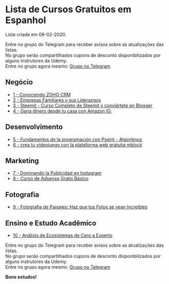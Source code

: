 # Lista de Cursos Gratuitos em Espanhol

Lista criada em 08-02-2020.

Entre no grupo do Telegram para receber avisos sobre as atualizações das listas.  
No grupo serão compartilhados cupons de desconto disponibilizados por alguns instrutores da Udemy.  
Entre no grupo agora mesmo: [Grupo no Telegram](http://bit.ly/2UvKbVX)


## Negócio
 - [ 1 - Conociendo ZOHO CRM](https://www.udemy.com/course/conociendo-zoho-crm/?deal_code=UDEAFF50MIL&ranMID=39197&ranEAID=FYTGsFWqJEA&ranSiteID=FYTGsFWqJEA-ru3zxxTKc5sff70WsFQgzw&LSNPUBID=FYTGsFWqJEA)
 - [ 2 - Empresas Familiares y sus Liderazgos](https://www.udemy.com/course/empresas-familiares-y-sus-liderazgos/?deal_code=UDEAFF50MIL&ranMID=39197&ranEAID=FYTGsFWqJEA&ranSiteID=FYTGsFWqJEA-ru3zxxTKc5sff70WsFQgzw&LSNPUBID=FYTGsFWqJEA)
 - [ 3 - Steemit - Curso Completo de Steemit y conviértete en Blogger](https://www.udemy.com/course/steemit-curso-completo-de-steemit-y-conviertete-en-blogger/?deal_code=UDEAFF50MIL&ranMID=39197&ranEAID=FYTGsFWqJEA&ranSiteID=FYTGsFWqJEA-ru3zxxTKc5sff70WsFQgzw&LSNPUBID=FYTGsFWqJEA)
 - [ 4 - Gana dinero desde tu casa con Amazon IG:](https://www.udemy.com/course/gana-dinero-desde-tu-casa-con-amazon-afiliados/?deal_code=UDEAFF50MIL&ranMID=39197&ranEAID=FYTGsFWqJEA&ranSiteID=FYTGsFWqJEA-ru3zxxTKc5sff70WsFQgzw&LSNPUBID=FYTGsFWqJEA)


## Desenvolvimento
 - [ 5 - Fundamentos de la programación con Pseint - Algoritmos](https://www.udemy.com/course/aprende-a-programar-desde-cero-pseudocodico-con-psint/?deal_code=UDEAFF50MIL&ranMID=39197&ranEAID=FYTGsFWqJEA&ranSiteID=FYTGsFWqJEA-ru3zxxTKc5sff70WsFQgzw&LSNPUBID=FYTGsFWqJEA)
 - [ 6 - crea tu videojuego con la plataforma web gratuita mblock](https://www.udemy.com/course/crea-tu-videojuego-con-la-plataforma-web-gratuita-mblock/?deal_code=UDEAFF50MIL&ranMID=39197&ranEAID=FYTGsFWqJEA&ranSiteID=FYTGsFWqJEA-ru3zxxTKc5sff70WsFQgzw&LSNPUBID=FYTGsFWqJEA)


## Marketing
 - [ 7 - Dominando la Publicidad en Instagram](https://www.udemy.com/course/dominando-publicidad-instagram/?deal_code=UDEAFF50MIL&ranMID=39197&ranEAID=FYTGsFWqJEA&ranSiteID=FYTGsFWqJEA-ru3zxxTKc5sff70WsFQgzw&LSNPUBID=FYTGsFWqJEA)
 - [ 8 - Curso de Adsense Gratis Básico](https://www.udemy.com/course/curso-adsense-gratis/?deal_code=UDEAFF50MIL&ranMID=39197&ranEAID=FYTGsFWqJEA&ranSiteID=FYTGsFWqJEA-ru3zxxTKc5sff70WsFQgzw&LSNPUBID=FYTGsFWqJEA)


## Fotografia
 - [ 9 - Fotografía de Paisajes: Haz que tus Fotos se vean Increíbles](https://www.udemy.com/course/fotografia-de-paisajes-haz-que-tus-fotos-se-vean-increibles/?deal_code=UDEAFF50MIL&ranMID=39197&ranEAID=FYTGsFWqJEA&ranSiteID=FYTGsFWqJEA-ru3zxxTKc5sff70WsFQgzw&LSNPUBID=FYTGsFWqJEA)


## Ensino e Estudo Acadêmico
 - [ 10 - Análisis de Ecosistemas de Cero a Experto](https://www.udemy.com/course/analisis-de-ecosistemas-de-cero-a-experto/?deal_code=UDEAFF50MIL&ranMID=39197&ranEAID=FYTGsFWqJEA&ranSiteID=FYTGsFWqJEA-ru3zxxTKc5sff70WsFQgzw&LSNPUBID=FYTGsFWqJEA)


Entre no grupo do Telegram para receber avisos sobre as atualizações das listas.  
No grupo serão compartilhados cupons de desconto disponibilizados por alguns instrutores da Udemy.  
Entre no grupo agora mesmo: [Grupo no Telegram](http://bit.ly/2UvKbVX)


**Bons estudos!**
